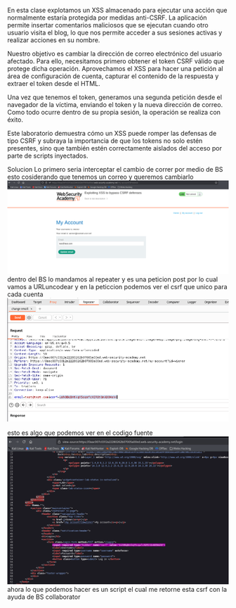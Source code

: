 En esta clase explotamos un XSS almacenado para ejecutar una acción que normalmente estaría protegida por medidas anti-CSRF. La aplicación permite insertar comentarios maliciosos que se ejecutan cuando otro usuario visita el blog, lo que nos permite acceder a sus sesiones activas y realizar acciones en su nombre.

Nuestro objetivo es cambiar la dirección de correo electrónico del usuario afectado. Para ello, necesitamos primero obtener el token CSRF válido que protege dicha operación. Aprovechamos el XSS para hacer una petición al área de configuración de cuenta, capturar el contenido de la respuesta y extraer el token desde el HTML.

Una vez que tenemos el token, generamos una segunda petición desde el navegador de la víctima, enviando el token y la nueva dirección de correo. Como todo ocurre dentro de su propia sesión, la operación se realiza con éxito.

Este laboratorio demuestra cómo un XSS puede romper las defensas de tipo CSRF y subraya la importancia de que los tokens no solo estén presentes, sino que también estén correctamente aislados del acceso por parte de scripts inyectados.

Solucion
Lo primero seria interceptar el cambio de correr por medio de BS esto cosiderando que tenemos un correo y queremos cambiarlo
![Pasted_image_20250717173453.png](/Imagenes/Pasted_image_20250717173453.png)
dentro del BS lo mandamos al repeater y es una peticion post por lo cual vamos a URLuncodear y en la peticcion podemos ver el csrf que unico para cada cuenta
![Pasted_image_20250717173807.png](/Imagenes/Pasted_image_20250717173807.png)

esto es algo que podemos ver en el codigo fuente
![Pasted_image_20250717174233.png](/Imagenes/Pasted_image_20250717174233.png)
ahora lo que podemos hacer es un script el cual me retorne esta csrf con la ayuda de BS collaborator

